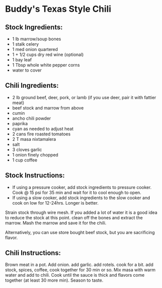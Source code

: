# Buddy's Texas Style Chili

## Stock Ingredients:
* 1 lb marrow/soup bones
* 1 stalk celery
* 1 med onion quartered
* 1 + 1/2 cups dry red wine (optional)
* 1 bay leaf
* 1 Tbsp whole white pepper corns
* water to cover

## Chili Ingredients:
* 2 lb ground beef, deer, pork, or lamb (if you use deer, pair it with fattier meat)
* beef stock and marrow from above
* cumin
* ancho chili powder
* paprika
* cyan as needed to adjust heat
* 2 cans fire roasted tomatoes
* 2 T masa nixtamalera
* salt
* 3 cloves garlic
* 1 onion finely chopped
* 1 cup coffee

## Stock Instructions:
* If using a pressure cooker, add stock ingredients to pressure cooker.  Cook @ 15 psi for 35 min and wait for it to cool enough to open.
* If using a slow cooker, add stock ingredients to the slow cooker and cook on low for 12-24hrs.  Longer is better.

Strain stock through wire mesh.  If you added a lot of water it is a good idea to reduce the stock at this point.  clean off the bones and extract the marrow.  Mash the marrow and save it for the chili.

Alternatively, you can use store bought beef stock, but you are sacrificing flavor.

## Chili Instructions:
Brown meat in a pot.  Add onion.  add garlic.  add rotels.  cook for a bit.  add stock, spices, coffee, cook together for 30 min or so.  Mix masa with warm water and add to chili.  Cook until the sauce is thick and flavors come together (at least 30 more min).  Season to taste.

